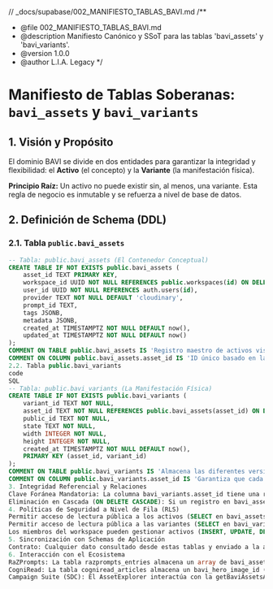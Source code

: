 // _docs/supabase/002_MANIFIESTO_TABLAS_BAVI.md
/**
 * @file 002_MANIFIESTO_TABLAS_BAVI.md
 * @description Manifiesto Canónico y SSoT para las tablas 'bavi_assets' y 'bavi_variants'.
 * @version 1.0.0
 * @author L.I.A. Legacy
 */

# Manifiesto de Tablas Soberanas: `bavi_assets` y `bavi_variants`

## 1. Visión y Propósito
El dominio BAVI se divide en dos entidades para garantizar la integridad y flexibilidad: el **Activo** (el concepto) y la **Variante** (la manifestación física).

**Principio Raíz:** Un activo no puede existir sin, al menos, una variante. Esta regla de negocio es inmutable y se refuerza a nivel de base de datos.

## 2. Definición de Schema (DDL)

### 2.1. Tabla `public.bavi_assets`
```sql
-- Tabla: public.bavi_assets (El Contenedor Conceptual)
CREATE TABLE IF NOT EXISTS public.bavi_assets (
    asset_id TEXT PRIMARY KEY,
    workspace_id UUID NOT NULL REFERENCES public.workspaces(id) ON DELETE CASCADE,
    user_id UUID NOT NULL REFERENCES auth.users(id),
    provider TEXT NOT NULL DEFAULT 'cloudinary',
    prompt_id TEXT,
    tags JSONB,
    metadata JSONB,
    created_at TIMESTAMPTZ NOT NULL DEFAULT now(),
    updated_at TIMESTAMPTZ NOT NULL DEFAULT now()
);
COMMENT ON TABLE public.bavi_assets IS 'Registro maestro de activos visuales en el ecosistema.';
COMMENT ON COLUMN public.bavi_assets.asset_id IS 'ID único basado en la nomenclatura SNIA.';
2.2. Tabla public.bavi_variants
code
SQL
-- Tabla: public.bavi_variants (La Manifestación Física)
CREATE TABLE IF NOT EXISTS public.bavi_variants (
    variant_id TEXT NOT NULL,
    asset_id TEXT NOT NULL REFERENCES public.bavi_assets(asset_id) ON DELETE CASCADE,
    public_id TEXT NOT NULL,
    state TEXT NOT NULL,
    width INTEGER NOT NULL,
    height INTEGER NOT NULL,
    created_at TIMESTAMPTZ NOT NULL DEFAULT now(),
    PRIMARY KEY (asset_id, variant_id)
);
COMMENT ON TABLE public.bavi_variants IS 'Almacena las diferentes versiones y formatos de un activo BAVI.';
COMMENT ON COLUMN public.bavi_variants.asset_id IS 'Garantiza que cada variante pertenezca a un activo existente.';
3. Integridad Referencial y Relaciones
Clave Foránea Mandatoria: La columna bavi_variants.asset_id tiene una restricción de clave foránea (bavi_variants_asset_id_fkey) que apunta a bavi_assets.asset_id.
Eliminación en Cascada (ON DELETE CASCADE): Si un registro en bavi_assets es eliminado, todas sus variantes correspondientes en bavi_variants son eliminadas automáticamente por la base de datos. Esto previene la existencia de "variantes huérfanas" y mantiene la consistencia.
4. Políticas de Seguridad a Nivel de Fila (RLS)
Permitir acceso de lectura pública a los activos (SELECT en bavi_assets): Permite que cualquier solicitud (autenticada o no) lea los datos de los activos, ya que son necesarios para renderizar contenido público.
Permitir acceso de lectura pública a las variantes (SELECT en bavi_variants): Misma justificación que la anterior.
Los miembros del workspace pueden gestionar activos (INSERT, UPDATE, DELETE en bavi_assets): Utiliza la función is_workspace_member(workspace_id) para asegurar que solo los miembros del workspace al que pertenece el activo puedan modificarlo o eliminarlo.
5. Sincronización con Schemas de Aplicación
Contrato: Cualquier dato consultado desde estas tablas y enviado a la aplicación DEBE ser validado contra el BaviAssetSchema en src/shared/lib/schemas/bavi/bavi.manifest.schema.ts. La función getBaviManifestFn en src/shared/lib/bavi/manifest.queries.ts es la responsable de esta orquestación de datos, transformando la estructura relacional (bavi_assets y bavi_variants) en la estructura anidada que la aplicación espera y validando el resultado.
6. Interacción con el Ecosistema
RaZPrompts: La tabla razprompts_entries almacena un array de bavi_asset_ids (TEXT[]) para registrar todos los activos generados a partir de un prompt. A su vez, bavi_assets puede almacenar un prompt_id para vincular un activo a su genoma creativo de origen.
CogniRead: La tabla cogniread_articles almacena un bavi_hero_image_id (TEXT). Este campo debe contener el public_id de una variante específica (ej. webvork/assets/.../v1-original) de la tabla bavi_variants para ser renderizado directamente por <CldImage>.
Campaign Suite (SDC): El AssetExplorer interactúa con la getBaviAssetsAction para buscar y filtrar activos. Al seleccionar un activo, el componente recibe el objeto BaviAsset completo, permitiéndole acceder a cualquier publicId de sus variantes para su uso en la campaña.
